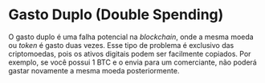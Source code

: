 # Gasto Duplo (Double Spending)

O gasto duplo é uma falha potencial na _blockchain_, onde a mesma moeda ou _token_ é gasto duas vezes. Esse tipo de problema é exclusivo das criptomoedas, pois os ativos digitais podem ser facilmente copiados. Por exemplo, se você possui 1 BTC e o envia para um comerciante, não poderá gastar novamente a mesma moeda posteriormente.
